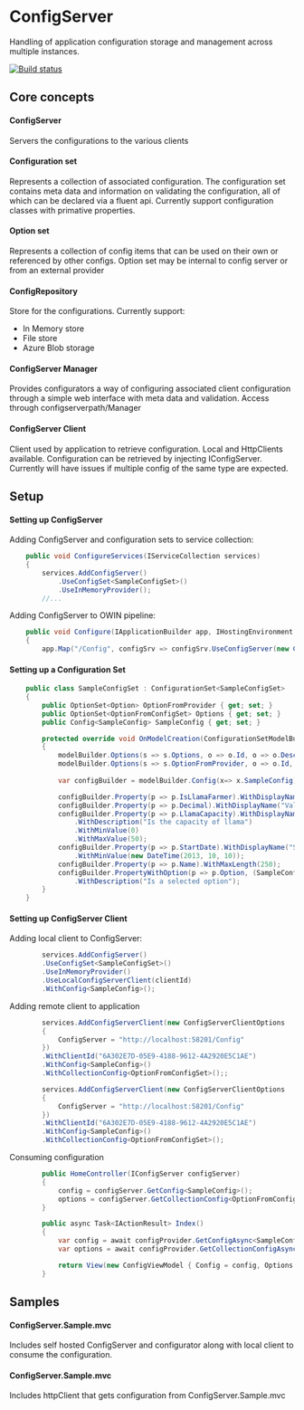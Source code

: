 # ConfigServer
Handling of application configuration storage and management across multiple instances.

[![Build status](https://ci.appveyor.com/api/projects/status/qmqipgjgyg70r3su/branch/master?svg=true)](https://ci.appveyor.com/project/PjMitchell/configserver/branch/master)

## Core concepts

#### ConfigServer
Servers the configurations to the various clients

#### Configuration set
Represents a collection of associated configuration. The configuration set contains meta data and information on validating the configuration, all of which can be declared via a fluent api.
Currently support configuration classes with primative properties.

#### Option set
Represents a collection of config items that can be used on their own or referenced by other configs.
Option set may be internal to config server or from an external provider

#### ConfigRepository
Store for the configurations.
Currently support:
* In Memory store
* File store
* Azure Blob storage

#### ConfigServer Manager
Provides configurators a way of configuring associated client configuration through a simple web interface with meta data and validation.
Access through configserverpath/Manager

#### ConfigServer Client 
Client used by application to retrieve configuration. Local and HttpClients available.
Configuration can be retrieved by injecting IConfigServer.
Currently will have issues if multiple config of the same type are expected.

## Setup

#### Setting up ConfigServer

Adding ConfigServer and configuration sets to service collection:

```csharp
    public void ConfigureServices(IServiceCollection services)
    {
        services.AddConfigServer()
            .UseConfigSet<SampleConfigSet>()
            .UseInMemoryProvider();
        //...
```
Adding ConfigServer to OWIN pipeline:

```csharp
    public void Configure(IApplicationBuilder app, IHostingEnvironment env, ILoggerFactory loggerFactory)
    {          
        app.Map("/Config", configSrv => configSrv.UseConfigServer(new ConfigServerOptions()));
```

#### Setting up a Configuration Set
```csharp
    public class SampleConfigSet : ConfigurationSet<SampleConfigSet>
    {
        public OptionSet<Option> OptionFromProvider { get; set; }
        public OptionSet<OptionFromConfigSet> Options { get; set; } 
        public Config<SampleConfig> SampleConfig { get; set; }

        protected override void OnModelCreation(ConfigurationSetModelBuilder<SampleConfigSet> modelBuilder)
        {
            modelBuilder.Options(s => s.Options, o => o.Id, o => o.Description, "Options", "Options for sample config");
            modelBuilder.Options(s => s.OptionFromProvider, o => o.Id, o => o.Description, (IOptionProvider provider) => provider.GetOptions()); 
            
            var configBuilder = modelBuilder.Config(x=> x.SampleConfig);

            configBuilder.Property(p => p.IsLlamaFarmer).WithDisplayName("Is Llama farmer?").WithDescription("Is this a Llama farmer");
            configBuilder.Property(p => p.Decimal).WithDisplayName("Value").WithDescription("Is a value in decimal");
            configBuilder.Property(p => p.LlamaCapacity).WithDisplayName("Llama capacity")
                .WithDescription("Is the capacity of llama")
                .WithMinValue(0)
                .WithMaxValue(50);
            configBuilder.Property(p => p.StartDate).WithDisplayName("Start date")
                .WithMinValue(new DateTime(2013, 10, 10));
            configBuilder.Property(p => p.Name).WithMaxLength(250);
            configBuilder.PropertyWithOption(p => p.Option, (SampleConfigSet set) => set.OptionFromProvider)
                .WithDescription("Is a selected option");
        }
    }
```


#### Setting up ConfigServer Client

Adding local client to ConfigServer:

```csharp
        services.AddConfigServer()
        .UseConfigSet<SampleConfigSet>()
        .UseInMemoryProvider()
        .UseLocalConfigServerClient(clientId)
        .WithConfig<SampleConfig>();
```

Adding remote client to application
```csharp
        services.AddConfigServerClient(new ConfigServerClientOptions
        {
            ConfigServer = "http://localhost:58201/Config"
        })
        .WithClientId("6A302E7D-05E9-4188-9612-4A2920E5C1AE")
        .WithConfig<SampleConfig>()
        .WithCollectionConfig<OptionFromConfigSet>();;
```

```csharp
        services.AddConfigServerClient(new ConfigServerClientOptions
        {
            ConfigServer = "http://localhost:58201/Config"
        })
        .WithClientId("6A302E7D-05E9-4188-9612-4A2920E5C1AE")
        .WithConfig<SampleConfig>()
        .WithCollectionConfig<OptionFromConfigSet>();
```

Consuming configuration

```csharp
        public HomeController(IConfigServer configServer)
        {
            config = configServer.GetConfig<SampleConfig>();
            options = configServer.GetCollectionConfig<OptionFromConfigSet>();
        }
```

```csharp
        public async Task<IActionResult> Index()
        {
            var config = await configProvider.GetConfigAsync<SampleConfig>();
            var options = await configProvider.GetCollectionConfigAsync<OptionFromConfigSet>();

            return View(new ConfigViewModel { Config = config, Options = options });
        }
```


## Samples

#### ConfigServer.Sample.mvc

Includes self hosted ConfigServer and configurator along with local client to consume the configuration.

#### ConfigServer.Sample.mvc

Includes httpClient that gets configuration from ConfigServer.Sample.mvc

